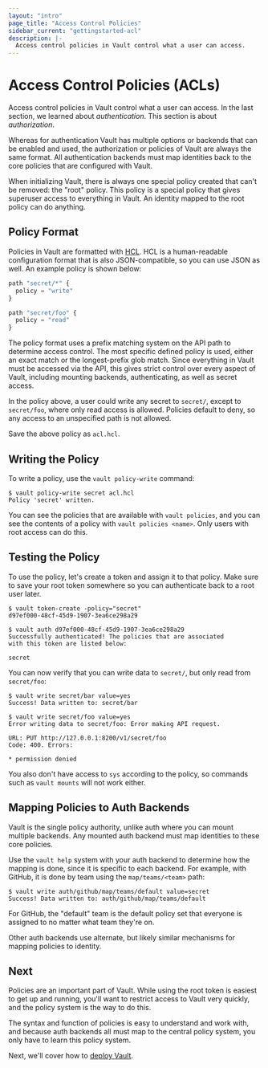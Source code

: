 ```yaml
---
layout: "intro"
page_title: "Access Control Policies"
sidebar_current: "gettingstarted-acl"
description: |-
  Access control policies in Vault control what a user can access.
---
```


# Access Control Policies (ACLs)

Access control policies in Vault control what a user can access. In
the last section, we learned about _authentication_. This section is
about _authorization_.

Whereas for authentication Vault has multiple options or backends that
can be enabled and used, the authorization or policies of Vault are always
the same format. All authentication backends must map identities back to
the core policies that are configured with Vault.

When initializing Vault, there is always one special policy created
that can't be removed: the "root" policy. This policy is a special policy
that gives superuser access to everything in Vault. An identity mapped to
the root policy can do anything.

## Policy Format

Policies in Vault are formatted with
[HCL](https://github.com/hashicorp/hcl). HCL is a human-readable configuration
format that is also JSON-compatible, so you can use JSON as well. An example
policy is shown below:

```javascript
path "secret/*" {
  policy = "write"
}

path "secret/foo" {
  policy = "read"
}
```

The policy format uses a prefix matching system on the API path
to determine access control. The most specific defined policy is used,
either an exact match or the longest-prefix glob match. Since everything
in Vault must be accessed via the API, this gives strict control over every
aspect of Vault, including mounting backends, authenticating, as well as secret access.

In the policy above, a user could write any secret to `secret/`, except
to `secret/foo`, where only read access is allowed. Policies default to
deny, so any access to an unspecified path is not allowed.

Save the above policy as `acl.hcl`.

## Writing the Policy

To write a policy, use the `vault policy-write` command:

```
$ vault policy-write secret acl.hcl
Policy 'secret' written.
```

You can see the policies that are available with `vault policies`, and you
can see the contents of a policy with `vault policies <name>`. Only users with
root access can do this.

## Testing the Policy

To use the policy, let's create a token and assign it to that policy.
Make sure to save your root token somewhere so you can authenticate
back to a root user later.

```
$ vault token-create -policy="secret"
d97ef000-48cf-45d9-1907-3ea6ce298a29

$ vault auth d97ef000-48cf-45d9-1907-3ea6ce298a29
Successfully authenticated! The policies that are associated
with this token are listed below:

secret
```

You can now verify that you can write data to `secret/`, but only
read from `secret/foo`:

```
$ vault write secret/bar value=yes
Success! Data written to: secret/bar

$ vault write secret/foo value=yes
Error writing data to secret/foo: Error making API request.

URL: PUT http://127.0.0.1:8200/v1/secret/foo
Code: 400. Errors:

* permission denied
```

You also don't have access to `sys` according to the policy, so commands
such as `vault mounts` will not work either.

## Mapping Policies to Auth Backends

Vault is the single policy authority, unlike auth where you can mount
multiple backends. Any mounted auth backend must map identities to these
core policies.

Use the `vault help` system with your auth backend to determine how the
mapping is done, since it is specific to each backend. For example,
with GitHub, it is done by team using the `map/teams/<team>` path:

```
$ vault write auth/github/map/teams/default value=secret
Success! Data written to: auth/github/map/teams/default
```

For GitHub, the "default" team is the default policy set that everyone
is assigned to no matter what team they're on.

Other auth backends use alternate, but likely similar mechanisms for
mapping policies to identity.

## Next

Policies are an important part of Vault. While using the root token
is easiest to get up and running, you'll want to restrict access to
Vault very quickly, and the policy system is the way to do this.

The syntax and function of policies is easy to understand and work
with, and because auth backends all must map to the central policy system,
you only have to learn this policy system.

Next, we'll cover how to [deploy Vault](/intro/getting-started/deploy.html).
